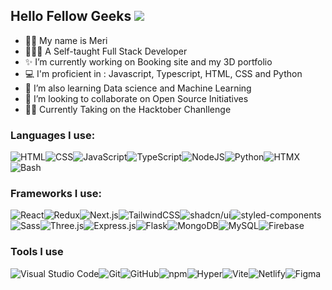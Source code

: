 ## Hello Fellow Geeks ![](https://user-images.githubusercontent.com/18350557/176309783-0785949b-9127-417c-8b55-ab5a4333674e.gif)

- 👩🏻 My name is Meri
- 👩🏻‍💻 A Self-taught Full Stack Developer
- ✨ I’m currently working on Booking site and my 3D portfolio
- 💻 I'm proficient in : Javascript, Typescript, HTML, CSS and Python
- 🌱 I’m also learning Data science and Machine Learning 
- 👯 I’m looking to collaborate on Open Source Initiatives
- 💪🏻 Currently Taking on the Hacktober Chanllenge

### Languages I use:
![HTML](https://img.shields.io/badge/HTML-%23E34F26.svg?logo=html5&logoColor=white)![CSS](https://img.shields.io/badge/CSS-1572B6?logo=css3&logoColor=fff)![JavaScript](https://img.shields.io/badge/JavaScript-F7DF1E?logo=javascript&logoColor=000)![TypeScript](https://img.shields.io/badge/TypeScript-3178C6?logo=typescript&logoColor=fff)![NodeJS](https://img.shields.io/badge/Node.js-6DA55F?logo=node.js&logoColor=white)![Python](https://img.shields.io/badge/Python-3776AB?logo=python&logoColor=fff)![HTMX](https://img.shields.io/badge/HTMX-36C?logo=htmx&logoColor=fff)![Bash](https://img.shields.io/badge/Bash-4EAA25?logo=gnubash&logoColor=fff)

### Frameworks I use:
![React](https://img.shields.io/badge/React-%2320232a.svg?logo=react&logoColor=%2361DAFB)![Redux](https://img.shields.io/badge/Redux-764ABC?logo=redux&logoColor=fff)![Next.js](https://img.shields.io/badge/Next.js-black?logo=next.js&logoColor=white)![TailwindCSS](https://img.shields.io/badge/Tailwind%20CSS-%2338B2AC.svg?logo=tailwind-css&logoColor=white)![shadcn/ui](https://img.shields.io/badge/shadcn%2Fui-000?logo=shadcnui&logoColor=fff)![styled-components](https://img.shields.io/badge/styled--components-DB7093?logo=styledcomponents&logoColor=fff)![Sass](https://img.shields.io/badge/Sass-C69?logo=sass&logoColor=fff)![Three.js](https://img.shields.io/badge/Three.js-000?logo=threedotjs&logoColor=fff)![Express.js](https://img.shields.io/badge/Express.js-%23404d59.svg?logo=express&logoColor=%2361DAFB)![Flask](https://img.shields.io/badge/Flask-000?logo=flask&logoColor=fff)![MongoDB](https://img.shields.io/badge/MongoDB-%234ea94b.svg?logo=mongodb&logoColor=white)![MySQL](https://img.shields.io/badge/MySQL-4479A1?logo=mysql&logoColor=fff)![Firebase](https://img.shields.io/badge/Firebase-039BE5?logo=Firebase&logoColor=white)


### Tools I use
![Visual Studio Code](https://custom-icon-badges.demolab.com/badge/Visual%20Studio%20Code-0078d7.svg?logo=vsc&logoColor=white)![Git](https://img.shields.io/badge/Git-F05032?logo=git&logoColor=fff)![GitHub](https://img.shields.io/badge/GitHub-%23121011.svg?logo=github&logoColor=white)![npm](https://img.shields.io/badge/npm-CB3837?logo=npm&logoColor=fff)![Hyper](https://img.shields.io/badge/Hyper-000000?logo=hyper&logoColor=fff)![Vite](https://img.shields.io/badge/Vite-646CFF?logo=vite&logoColor=fff)![Netlify](https://img.shields.io/badge/Netlify-%23000000.svg?logo=netlify&logoColor=#00C7B7)![Figma](https://img.shields.io/badge/Figma-F24E1E?logo=figma&logoColor=white)
